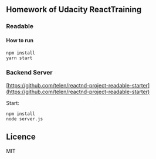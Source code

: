 ## Homework of Udacity ReactTraining

### Readable

#### How to run

```
npm install
yarn start
```

### Backend Server

[https://github.com/telen/reactnd-project-readable-starter](https://github.com/telen/reactnd-project-readable-starter)

Start:

```
npm install
node server.js
```

## Licence

MIT
